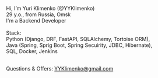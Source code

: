 Hi, I’m Yuri Klimenko (@YYKlimenko) <br>
29 y.o., from Russia, Omsk <br>
I'm a Backend Developer <br><br>
Stack:<br>
Python (Django, DRF, FastAPI, SQLAlchemy, Tortoise ORM),<br>
Java (Spring, Sprig Boot, Spring Secuirity, JDBC, Hibernate),<br>
SQL, Docker, Jenkins <br><br>

Questions & Offers: YYKlimenko@gmail.com
